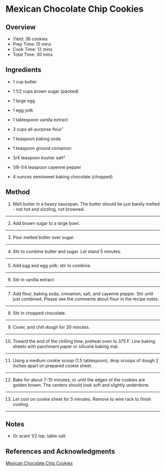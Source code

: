 # Mexican Chocolate Chip Cookies

## Overview

- Yield: 36 cookies
- Prep Time: 15 mins
- Cook Time: 12 mins
- Total Time: 30 mins

## Ingredients

- 1 cup butter

- 1 1/2 cups brown sugar (packed)

- 1 large egg

- 1 egg yolk

- 1 tablespoon vanilla extract

- 3 cups all-purpose flour¹

- 1 teaspoon baking soda

- 1 teaspoon ground cinnamon

- 3/4 teaspoon kosher salt²

- 1/8-1/4 teaspoon cayenne pepper

- 4 ounces semisweet baking chocolate (chopped)

## Method

1. Melt butter in a heavy saucepan. The butter should be just barely melted - not hot and sizzling, not browned.
---

2. Add brown sugar to a large bowl.
---

3. Pour melted butter over sugar.
---

4. Stir to combine butter and sugar. Let stand 5 minutes.
---

5. Add egg and egg yolk; stir to combine.
---

6. Stir in vanilla extract.
---

7. Add flour, baking soda, cinnamon, salt, and cayenne pepper. Stir until just combined. Please see the comments about flour in the recipe notes.
---

8. Stir in chopped chocolate.
---

9. Cover, and chill dough for 30 minutes.
---

10. Toward the end of the chilling time, preheat oven to 375 F. Line baking sheets with parchment paper or silicone baking mat.
---

11. Using a medium cookie scoop (1.5 tablespoon), drop scoops of dough 2 inches apart on prepared cookie sheet.
---

12. Bake for about 7-10 minutes, or until the edges of the cookies are golden brown. The centers should look soft and slightly underdone.
---

13. Let cool on cookie sheet for 5 minutes. Remove to wire rack to finish cooling.
---


## Notes

- Or scant 1/2 tsp. table salt

## References and Acknowledgments

[Mexican Chocolate Chip Cookies](https://www.ihearteating.com/mexican-chocolate-chip-cookies/)
